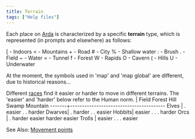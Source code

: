 ```yaml
---
title: Terrain
tags: ["Help files"]
---
```

Each place on [Arda](Arda "wikilink") is characterized by a specific
**terrain** type, which is represented (in prompts and elsewhere) as
follows:

\[ - Indoors \< - Mountains + - Road \# - City % - Shallow water : -
Brush . - Field ~ - Water = - Tunnel f - Forest W - Rapids O - Cavern
( - Hills U - Underwater

At the moment, the symbols used in 'map' and 'map global' are different,
due to historical reasons...

Different [races](race "wikilink") find it easier or harder to move in
different terrains. The 'easier' and 'harder' below refer to the Human
norm. \| Field Forest Hill Swamp Mountain
-------+---------------------------------------- Elves \| . easier . .
harder Dwarves\| . harder . . easier Hobbits\| easier . . . harder Orcs
\| . harder easier harder easier Trolls \| easier . . . easier

See Also: [Movement points](Movement_points "wikilink")
